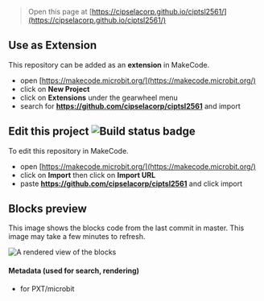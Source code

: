 
> Open this page at [https://cipselacorp.github.io/ciptsl2561/](https://cipselacorp.github.io/ciptsl2561/)

## Use as Extension

This repository can be added as an **extension** in MakeCode.

* open [https://makecode.microbit.org/](https://makecode.microbit.org/)
* click on **New Project**
* click on **Extensions** under the gearwheel menu
* search for **https://github.com/cipselacorp/ciptsl2561** and import

## Edit this project ![Build status badge](https://github.com/cipselacorp/ciptsl2561/workflows/MakeCode/badge.svg)

To edit this repository in MakeCode.

* open [https://makecode.microbit.org/](https://makecode.microbit.org/)
* click on **Import** then click on **Import URL**
* paste **https://github.com/cipselacorp/ciptsl2561** and click import

## Blocks preview

This image shows the blocks code from the last commit in master.
This image may take a few minutes to refresh.

![A rendered view of the blocks](https://github.com/cipselacorp/ciptsl2561/raw/master/.github/makecode/blocks.png)

#### Metadata (used for search, rendering)

* for PXT/microbit
<script src="https://makecode.com/gh-pages-embed.js"></script><script>makeCodeRender("{{ site.makecode.home_url }}", "{{ site.github.owner_name }}/{{ site.github.repository_name }}");</script>
